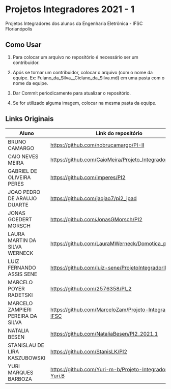 # Projetos Integradores 2021 - 1

Projetos Integradores dos alunos da Engenharia Eletrônica - IFSC Florianópolis

## Como Usar

1. Para colocar um arquivo no repositório é necessário ser um contribuidor.

2. Após se tornar um contribuidor, colocar o arquivo (com o nome da equipe. Ex: Fulano_da_Silva__Ciclano_da_Silva.md) em uma pasta com o nome da equipe.

3. Dar Commit periodicamente para atualizar o repositório.

4. Se for utilizado alguma imagem, colocar na mesma pasta da equipe.


## Links Originais

| Aluno              | Link do repositório                                                                      |
|-----------------------------------|---------------------------------------------------------------------------|
| BRUNO CAMARGO                     | https://github.com/nobrucamargo/PI-II                                     |
| CAIO NEVES MEIRA                  | https://github.com/CaioMeira/Projeto_Integrador_II_2021                   |
| GABRIEL DE OLIVEIRA PERES         | https://github.com/imperes/PI2                                            |
| JOAO PEDRO DE ARAUJO DUARTE       | https://github.com/jaojao7/pi2_jpad                                       |
| JONAS GOEDERT MORSCH              | https://github.com/JonasGMorsch/PI2                                       |
| LAURA MARTIN DA SILVA WERNECK     | https://github.com/LauraMWerneck/Domotica_pi2                             |
| LUIZ FERNANDO ASSIS SENE          | https://github.com/luiz-sene/ProjetoIntegradorII.git                      |
| MARCELO POYER RADETSKI            | https://github.com/2576358/PI_2                                           |
| MARCELO ZAMPIERI PEREIRA DA SILVA | https://github.com/MarceloZam/Projeto-Integrador-2-IFSC                   |
| NATALIA BESEN                     | https://github.com/NataliaBesen/PI2_2021.1                                |
| STANISLAU DE LIRA KASZUBOWSKI     | https://github.com/StanisLK/PI2                                           |
| YURI MARQUES BARBOZA              | https://github.com/Yuri-m-b/Projeto-Integrador-2-Yuri.B                   |
